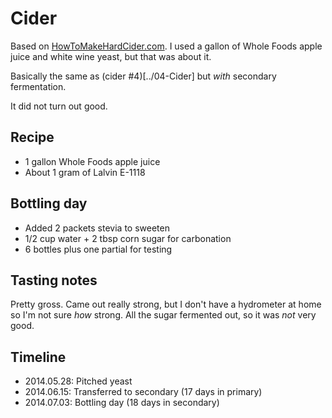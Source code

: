 # Cider

Based on [HowToMakeHardCider.com](http://www.howtomakehardcider.com). I used a gallon of Whole Foods apple juice and white wine yeast, but that was about it.

Basically the same as (cider #4)[../04-Cider] but *with* secondary fermentation.

It did not turn out good.

## Recipe
* 1 gallon Whole Foods apple juice
* About 1 gram of Lalvin E-1118

## Bottling day
* Added 2 packets stevia to sweeten
* 1/2 cup water + 2 tbsp corn sugar for carbonation
* 6 bottles plus one partial for testing

## Tasting notes
Pretty gross. Came out really strong, but I don't have a hydrometer at home so I'm not sure *how* strong. All the sugar fermented out, so it was *not* very good.

## Timeline
* 2014.05.28: Pitched yeast
* 2014.06.15: Transferred to secondary (17 days in primary)
* 2014.07.03: Bottling day (18 days in secondary)
